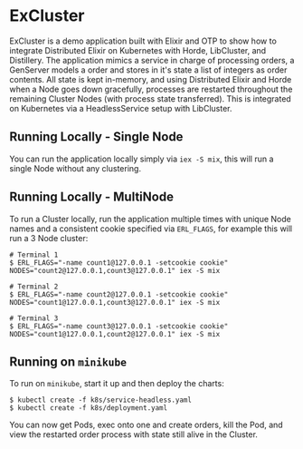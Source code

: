 # ExCluster

ExCluster is a demo application built with Elixir and OTP to show how to integrate
Distributed Elixir on Kubernetes with Horde, LibCluster, and Distillery. The application
mimics a service in charge of processing orders, a GenServer models a order and
stores in it's state a list of integers as order contents. All state is kept in-memory,
and using Distributed Elixir and Horde when a Node goes down gracefully, processes
are restarted throughout the remaining Cluster Nodes (with process state transferred).
This is integrated on Kubernetes via a HeadlessService setup with LibCluster.

## Running Locally - Single Node

You can run the application locally simply via `iex -S mix`, this will run a single Node
without any clustering.

## Running Locally - MultiNode

To run a Cluster locally, run the application multiple times with unique Node names and a
consistent cookie specified via `ERL_FLAGS`, for example this will run a 3 Node cluster:

```
# Terminal 1
$ ERL_FLAGS="-name count1@127.0.0.1 -setcookie cookie" NODES="count2@127.0.0.1,count3@127.0.0.1" iex -S mix

# Terminal 2
$ ERL_FLAGS="-name count2@127.0.0.1 -setcookie cookie" NODES="count1@127.0.0.1,count3@127.0.0.1" iex -S mix

# Terminal 3
$ ERL_FLAGS="-name count3@127.0.0.1 -setcookie cookie" NODES="count1@127.0.0.1,count2@127.0.0.1" iex -S mix
```

## Running on `minikube`

To run on `minikube`, start it up and then deploy the charts:

```
$ kubectl create -f k8s/service-headless.yaml
$ kubectl create -f k8s/deployment.yaml
```

You can now get Pods, exec onto one and create orders, kill the Pod, and view the restarted
order process with state still alive in the Cluster.
